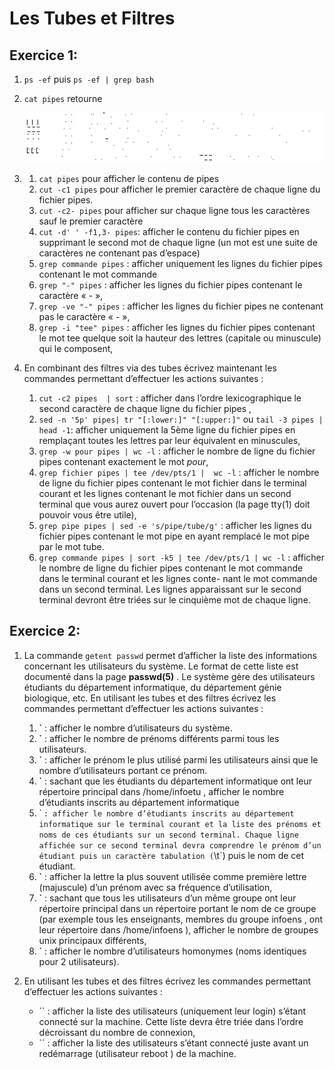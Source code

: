 # Les Tubes et Filtres #

## Exercice 1:

1. `ps -ef` puis `ps -ef | grep bash`
2. `cat pipes` retourne

   ![filepipes](./catpipes.png)

3.
   1. `cat pipes` pour afficher le contenu de pipes
   2. `cut -c1 pipes` pour afficher le premier caractère de chaque ligne du fichier pipes.
   3. `cut -c2- pipes` pour afficher sur chaque ligne tous les caractères sauf le premier caractère
   4. `cut -d' ' -f1,3- pipes`: afficher le contenu du fichier pipes en supprimant le second mot de chaque ligne (un mot est une suite de caractères ne
contenant pas d’espace)
   5. `grep commande pipes` : afficher uniquement les lignes du fichier pipes contenant le mot commande
   6. `grep "-" pipes` : afficher les lignes du fichier pipes contenant le caractère « - »,
   7. `grep -ve "-" pipes` : afficher les lignes du fichier pipes ne contenant pas le caractère « - »,
   8. `grep -i "tee" pipes` : afficher les lignes du fichier pipes contenant le mot tee quelque soit la hauteur des lettres (capitale ou minuscule) qui le
composent,

4. En combinant des filtres via des tubes écrivez maintenant les commandes permettant d’effectuer les actions suivantes : 
   1. `cut -c2 pipes  | sort` : afficher dans l’ordre lexicographique le second caractère de chaque ligne du fichier pipes ,
   2. `sed -n '5p' pipes| tr "[:lower:]" "[:upper:]"` ou `tail -3 pipes | head -1`: afficher uniquement la 5ème ligne du fichier pipes en remplaçant toutes les lettres par leur équivalent en minuscules,
   3. `grep -w pour pipes | wc -l` : afficher le nombre de ligne du fichier pipes contenant exactement le mot _pour_,
   4. `grep fichier pipes | tee /dev/pts/1 |  wc -l` : afficher le nombre de ligne du fichier pipes contenant le mot fichier dans le terminal courant et les lignes contenant le
mot fichier dans un second terminal que vous aurez ouvert pour l’occasion (la page tty(1) doit pouvoir vous être utile),
   5. `grep pipe pipes | sed -e 's/pipe/tube/g'` : afficher les lignes du fichier pipes contenant le mot pipe en ayant remplacé le mot pipe par le mot tube.
   6. `grep commande pipes | sort -k5 | tee /dev/pts/1 | wc -l` : afficher le nombre de ligne du fichier pipes contenant le mot commande dans le terminal courant et les lignes conte-
nant le mot commande dans un second terminal. Les lignes apparaissant sur le second terminal devront être triées sur le
cinquième mot de chaque ligne.

## Exercice 2:

1. La commande `getent passwd` permet d’afficher la liste des informations concernant les utilisateurs du système. Le format
de cette liste est documenté dans la page **passwd(5)** . Le système gère des utilisateurs étudiants du département informatique,
du département génie biologique, etc. En utilisant les tubes et des filtres écrivez les commandes permettant d’effectuer les
actions suivantes :
    1. ̀` :  afficher le nombre d’utilisateurs du système.
    2. ̀` : afficher le nombre de prénoms différents parmi tous les utilisateurs.
    3. ̀` : afficher le prénom le plus utilisé parmi les utilisateurs ainsi que le nombre d’utilisateurs portant ce prénom.
    4. ̀` : sachant que les étudiants du département informatique ont leur répertoire principal dans /home/infoetu , afficher le
nombre d’étudiants inscrits au département informatique
    5. ̀` : afficher le nombre d’étudiants inscrits au département informatique sur le terminal courant et la liste des prénoms et
noms de ces étudiants sur un second terminal. Chaque ligne affichée sur ce second terminal devra comprendre le prénom
d’un étudiant puis un caractère tabulation (`\t`) puis le nom de cet étudiant.
    6. ̀` : afficher la lettre la plus souvent utilisée comme première lettre (majuscule) d’un prénom avec sa fréquence d’utilisation,
    7. ̀` : sachant que tous les utilisateurs d’un même groupe ont leur répertoire principal dans un répertoire portant le nom de
ce groupe (par exemple tous les enseignants, membres du groupe infoens , ont leur répertoire dans /home/infoens ),
afficher le nombre de groupes unix principaux différents,
    8. ̀` : afficher le nombre d’utilisateurs homonymes (noms identiques pour 2 utilisateurs).

2. En utilisant les tubes et des filtres écrivez les commandes permettant d’effectuer les actions suivantes :
    - `` : afficher la liste des utilisateurs (uniquement leur login) s’étant connecté sur la machine. Cette liste devra être triée dans
l’ordre décroissant du nombre de connexion,
    - `` : afficher la liste des utilisateurs s’étant connecté juste avant un redémarrage (utilisateur reboot ) de la machine.